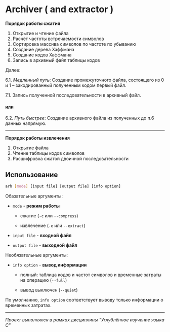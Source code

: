 # Archiver ( and extractor )

**Порядок работы сжатия**

1. Открытие и чтение файла
2. Расчёт частоты встречаемости символов
3. Сортировка массива символов по частоте по убыванию
4. Создание дерева Хаффмана
5. Создание кодов Хаффмана
6. Запись в архивный файл таблицы кодов

Далее: 

6.1. *Медленный путь*: Создание промежуточного файла, состоящего из 0 и 1 – закодированный полученным кодом первый файл.

7.1. Запись полученной последовательности в архивный файл.

#### или

6.2. *Путь быстрее*: Создание архивного файла из полученных до п.6 данных напрямую.

------------------

**Порядок работы извлечения**

1. Открытие файла
2. Чтение таблицы кодов символов
3. Расшифровка сжатой двоичной последовательности

## Использование

```bash
arh [mode] [input file] [output file] [info option]
```
Обазательные аргументы:

- `mode` - **режим работы**

    - сжатие (`-c` или `--compress`)
    
    - извлечение (`-e` или `--extract`)

- `input file` - **входной файл**
- `output file` - **выходной файл**

Необязательные аргументы:

- `info option` - **вывод информации**
    
    - полный: таблица кодов и частот символов и временные затраты на операцию (`--full`)
    
    - вывод выключен (`--quiet`)

По умолчанию, `info option` соответствует выводу только информации о временных затратах.

***********************

*Проект выполнялся в рамках дисциплины "Углублённое изучение языка C"*
